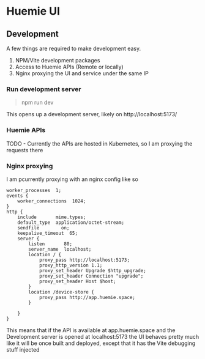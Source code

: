 # Huemie UI

## Development

A few things are required to make development easy.

1. NPM/Vite development packages
2. Access to Huemie APIs (Remote or locally)
3. Nginx proxying the UI and service under the same IP

### Run development server

> npm run dev

This opens up a development server, likely on http://localhost:5173/

### Huemie APIs

TODO - Currently the APIs are hosted in Kubernetes, so I am proxying the requests there

### Nginx proxying

I am pcurrently proxying with an nginx config like so

```
worker_processes  1;
events {
    worker_connections  1024;
}
http {
    include       mime.types;
    default_type  application/octet-stream;
    sendfile        on;
    keepalive_timeout  65;
    server {
        listen       80;
        server_name  localhost;
        location / {
            proxy_pass http://localhost:5173;
            proxy_http_version 1.1;
            proxy_set_header Upgrade $http_upgrade;
            proxy_set_header Connection "upgrade";
            proxy_set_header Host $host;
        }
        location /device-store {
            proxy_pass http://app.huemie.space;
        }

    }
}
```

This means that if the API is available at app.huemie.space and the Development server is opened at localhost:5173
the UI behaves pretty much like it will be once built and deployed, except that it has the Vite debugging stuff injected
